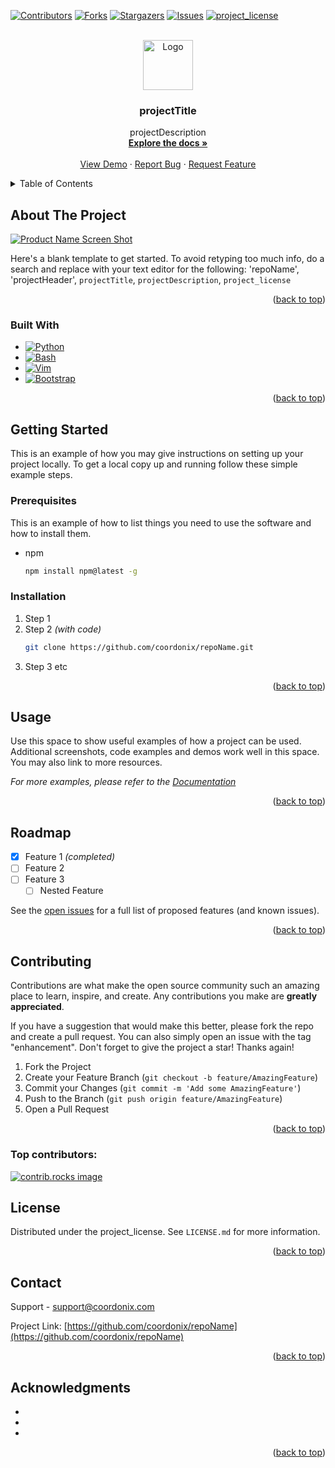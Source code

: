 <a id="readme-top"></a>

<!-- PROJECT SHIELDS -->
<!--
*** I'm using markdown "reference style" links for readability.
*** Reference links are enclosed in brackets [ ] instead of parentheses ( ).
*** See the bottom of this document for the declaration of the reference variables
*** for contributors-url, forks-url, etc. This is an optional, concise syntax you may use.
*** https://www.markdownguide.org/basic-syntax/#reference-style-links
-->
[![Contributors][contributors-shield]][contributors-url]
[![Forks][forks-shield]][forks-url]
[![Stargazers][stars-shield]][stars-url]
[![Issues][issues-shield]][issues-url]
[![project_license][license-shield]][license-url]



<!-- PROJECT LOGO -->
<br />
<div align="center">
  <a href="https://github.com/coordonix/repoName">
    <img src="images/projectHeader.png" alt="Logo" width="80" height="80">
  </a>

<h3 align="center">projectTitle</h3>

  <p align="center">
    projectDescription
    <br />
    <a href="https://github.com/coordonix/repoName"><strong>Explore the docs »</strong></a>
    <br />
    <br />
    <a href="https://github.com/coordonix/repoName">View Demo</a>
    &middot;
    <a href="https://github.com/coordonix/repoName/issues/new?labels=bug&template=bug-report---.md">Report Bug</a>
    &middot;
    <a href="https://github.com/coordonix/repoName/issues/new?labels=enhancement&template=feature-request---.md">Request Feature</a>
  </p>
</div>



<!-- TABLE OF CONTENTS -->
<details>
  <summary>Table of Contents</summary>
  <ol>
    <li>
      <a href="#about-the-project">About The Project</a>
      <ul>
        <li><a href="#built-with">Built With</a></li>
      </ul>
    </li>
    <li>
      <a href="#getting-started">Getting Started</a>
      <ul>
        <li><a href="#prerequisites">Prerequisites</a></li>
        <li><a href="#installation">Installation</a></li>
      </ul>
    </li>
    <li><a href="#usage">Usage</a></li>
    <li><a href="#roadmap">Roadmap</a></li>
    <li><a href="#contributing">Contributing</a></li>
    <li><a href="#license">License</a></li>
    <li><a href="#contact">Contact</a></li>
    <li><a href="#acknowledgments">Acknowledgments</a></li>
  </ol>
</details>



<!-- ABOUT THE PROJECT -->
## About The Project

[![Product Name Screen Shot][product-screenshot]](https://example.com)

Here's a blank template to get started. To avoid retyping too much info, do a search and replace with your text editor for the following: 'repoName', 'projectHeader', `projectTitle`, `projectDescription`, `project_license`

<p align="right">(<a href="#readme-top">back to top</a>)</p>



### Built With

* [![Python][Python]][Python-url]
* [![Bash][Bash]][Bash-url]
* [![Vim][Vim]][Vim-url]
* [![Bootstrap][Bootstrap.com]][Bootstrap-url]

<p align="right">(<a href="#readme-top">back to top</a>)</p>



<!-- GETTING STARTED -->
## Getting Started

This is an example of how you may give instructions on setting up your project locally.
To get a local copy up and running follow these simple example steps.

### Prerequisites

This is an example of how to list things you need to use the software and how to install them.
* npm
  ```sh
  npm install npm@latest -g
  ```

### Installation

1. Step 1
2. Step 2 _(with code)_
   ```sh
   git clone https://github.com/coordonix/repoName.git
   ```
3. Step 3 etc

<p align="right">(<a href="#readme-top">back to top</a>)</p>



<!-- USAGE EXAMPLES -->
## Usage

Use this space to show useful examples of how a project can be used. Additional screenshots, code examples and demos work well in this space. You may also link to more resources.

_For more examples, please refer to the [Documentation](https://example.com)_

<p align="right">(<a href="#readme-top">back to top</a>)</p>



<!-- ROADMAP -->
## Roadmap

- [X] Feature 1 _(completed)_
- [ ] Feature 2
- [ ] Feature 3
    - [ ] Nested Feature

See the [open issues](https://github.com/coordonix/repoName/issues) for a full list of proposed features (and known issues).

<p align="right">(<a href="#readme-top">back to top</a>)</p>



<!-- CONTRIBUTING -->
## Contributing

Contributions are what make the open source community such an amazing place to learn, inspire, and create. Any contributions you make are **greatly appreciated**.

If you have a suggestion that would make this better, please fork the repo and create a pull request. You can also simply open an issue with the tag "enhancement".
Don't forget to give the project a star! Thanks again!

1. Fork the Project
2. Create your Feature Branch (`git checkout -b feature/AmazingFeature`)
3. Commit your Changes (`git commit -m 'Add some AmazingFeature'`)
4. Push to the Branch (`git push origin feature/AmazingFeature`)
5. Open a Pull Request

<p align="right">(<a href="#readme-top">back to top</a>)</p>

### Top contributors:

<a href="https://github.com/coordonix/repoName/graphs/contributors">
  <img src="https://contrib.rocks/image?repo=coordonix/repoName" alt="contrib.rocks image" />
</a>



<!-- LICENSE -->
## License

Distributed under the project_license. See `LICENSE.md` for more information.

<p align="right">(<a href="#readme-top">back to top</a>)</p>



<!-- CONTACT -->
## Contact

Support - support@coordonix.com

Project Link: [https://github.com/coordonix/repoName](https://github.com/coordonix/repoName)

<p align="right">(<a href="#readme-top">back to top</a>)</p>



<!-- ACKNOWLEDGMENTS -->
## Acknowledgments

* []()
* []()
* []()

<p align="right">(<a href="#readme-top">back to top</a>)</p>



<!-- MARKDOWN LINKS & IMAGES -->
<!-- https://www.markdownguide.org/basic-syntax/#reference-style-links -->
[contributors-shield]: https://img.shields.io/github/contributors/coordonix/repoName.svg?style=for-the-badge
[contributors-url]: https://github.com/coordonix/repoName/graphs/contributors
[forks-shield]: https://img.shields.io/github/forks/coordonix/repoName.svg?style=for-the-badge
[forks-url]: https://github.com/coordonix/repoName/network/members
[stars-shield]: https://img.shields.io/github/stars/coordonix/repoName.svg?style=for-the-badge
[stars-url]: https://github.com/coordonix/repoName/stargazers
[issues-shield]: https://img.shields.io/github/issues/coordonix/repoName.svg?style=for-the-badge
[issues-url]: https://github.com/coordonix/repoName/issues
[license-shield]: https://img.shields.io/github/license/coordonix/repoName.svg?style=for-the-badge
[license-url]: https://github.com/coordonix/repoName/blob/master/LICENSE.md
[product-screenshot]: images/screenshot.png
[Python]: https://img.shields.io/badge/python-3776AB?style=for-the-badge&logo=python&logoColor=white
[Python-url]: https://python.org/
[Bash]: https://img.shields.io/badge/gnubash-4EAA25?style=for-the-badge&logo=gnubash&logoColor=white
[Bash-url]: https://gnu.org/
[Vim]: https://img.shields.io/badge/vim-019733?style=for-the-badge&logo=vim&logoColor=white
[Vim-url]: https://vim.org/
[Bootstrap.com]: https://img.shields.io/badge/Bootstrap-563D7C?style=for-the-badge&logo=bootstrap&logoColor=white
[Bootstrap-url]: https://getbootstrap.com
